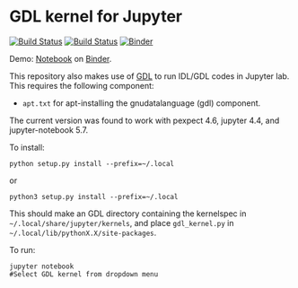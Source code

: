 # GDL kernel for Jupyter

[![Build Status](https://app.travis-ci.com/equib/gdl_kernel.svg?branch=master)](https://app.travis-ci.com/github/equib/gdl_kernel)
[![Build Status](https://ci.appveyor.com/api/projects/status/w65lp35d6wlas36x?svg=true)](https://ci.appveyor.com/project/danehkar/gdl-kernel)
[![Binder](https://mybinder.org/badge_logo.svg)](https://mybinder.org/v2/gh/equib/gdl_kernel/HEAD?labpath=demo_gdl.ipynb)

Demo: [Notebook](demo_gdl.ipynb) on [Binder](https://mybinder.org/v2/gh/equib/gdl_kernel/HEAD?labpath=demo_gdl.ipynb).

This repository also makes use of [GDL](https://github.com/gnudatalanguage/gdl) to run IDL/GDL codes in Jupyter lab. This requires the following component:

* `apt.txt` for apt-installing the gnudatalanguage (gdl) component.

The current version was found to work with pexpect 4.6, jupyter 4.4, and jupyter-notebook 5.7. 

To install:
```
python setup.py install --prefix=~/.local
```
or
```
python3 setup.py install --prefix=~/.local
```

This should make an GDL directory containing the kernelspec in `~/.local/share/jupyter/kernels`, and place `gdl_kernel.py` in `~/.local/lib/pythonX.X/site-packages`.

To run:
```
jupyter notebook 
#Select GDL kernel from dropdown menu
```
